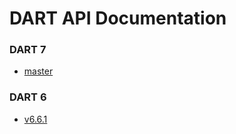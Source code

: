# DART API Documentation

### DART 7

* [master](https://dartsim.github.io/dart/master/)

### DART 6

* [v6.6.1](https://dartsim.github.io/dart/v6.6.1/)
